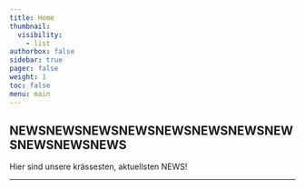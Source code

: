 ```yaml
---
title: Home
thumbnail:
  visibility:
    - list
authorbox: false
sidebar: true
pager: false
weight: 1
toc: false
menu: main
---
```


## NEWSNEWSNEWSNEWSNEWSNEWSNEWSNEWSNEWSNEWSNEWS

Hier sind unsere krässesten, aktuellsten NEWS!

---
